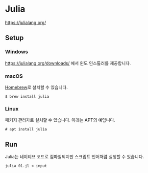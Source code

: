 # Julia

https://julialang.org/

## Setup

### Windows

https://julialang.org/downloads/ 에서 윈도 인스톨러를 제공합니다.

### macOS

[Homebrew](https://brew.sh/)로 설치할 수 있습니다.

```
$ brew install julia
```

### Linux

패키지 관리자로 설치할 수 있습니다. 아래는 APT의 예입니다.

```
# apt install julia
```

## Run

Julia는 네이티브 코드로 컴파일되지만 스크립트 언어처럼 실행할 수 있습니다.

```
julia 01.jl < input
```
